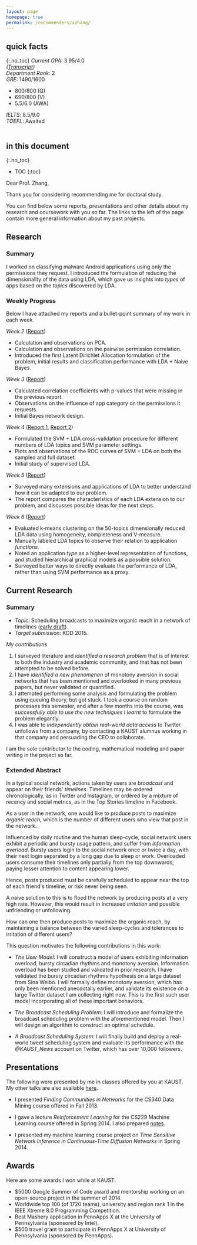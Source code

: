 ```yaml
---
layout: page 
homepage: true
permalink: /recommenders/xzhang/
---
```


<aside>

## quick facts
{:.no_toc}
*Current GPA:* 3.95/4.0<br/>
*([Transcript](/MS_transcript.pdf))*<br/>
*Department Rank:* 2<br/>
*GRE:* 1490/1600
   
   * 800/800 (Q)
   * 690/800 (V)
   * 5.5/6.0 (AWA)

*IELTS*: 8.5/9.0<br/>
*TOEFL*: Awaited<br/>
<br/>

## in this document
{:.no_toc}

* TOC
{:toc}

</aside>

Dear Prof. Zhang,

Thank you for considering recommending me for doctoral study.

You can find below some reports, presentations and other details about
my research and coursework with you so far. The links to the left of
the page contain more general information about my past projects.

## Research

### Summary

I worked on classifying malware Android applications using only
the permissions they request. I introduced the formulation of
reducing the dimensionality of the data using LDA, which gave
us insights into *types* of apps based on the *topics*
discovered by LDA.

### Weekly Progress

Below I have attached my reports and a bullet-point summary
of my work in each week.

*Week 2* ([Report](DirectedResearchWeek2.pdf))

   * Calculation and observations on PCA.
   * Calculation and observations on the pairwise permission correlation.
   * Introduced the first Latent Dirichlet Allocation formulation of the
     problem, initial results and classification performance with
     LDA + Naive Bayes.

*Week 3* ([Report](DirectedResearchWeek3.pdf))

   * Calculated correlation coefficients with p-values that were missing
     in the previous report.
   * Observations on the influence of app category on the permissions it
     requests.
   * Initial Bayes network design. 

*Week 4* ([Report 1](DirectedResearchWeek4.1.pdf), [Report 2](DirectedResearchWeek4.2.pdf))

   * Formulated the SVM + LDA cross-validation procedure for different numbers of
     LDA topics and SVM parameter settings.
   * Plots and observations of the ROC curves of SVM + LDA on both the sampled
     and full dataset.
   * Initial study of supervised LDA.

*Week 5* ([Report](DirectedResearchWeek5.pdf))

   * Surveyed many extensions and applications of LDA to better understand how
     it can be adapted to our problem.
   * The report compares the characteristics of each LDA extension to our
     problem, and discusses possible ideas for the next steps.

*Week 6* ([Report](DirectedResearchWeek6.pdf))

   * Evaluated k-means clustering on the 50-topics dimensionally reduced
     LDA data using homogeneity, completeness and V-measure.
   * Manually labeled LDA topics to observe their relation to application
     *functions*.
   * Noted an application *type* as a higher-level representation of functions,
     and studied hierarchical graphical models as a possible solution.
   * Surveyed better ways to directly evaluate the performance of LDA, rather
     than using SVM performance as a proxy.

## Current Research

### Summary

   * *Topic:* Scheduling broadcasts to maximize organic reach in a network of
         timelines ([early draft](https://docs.google.com/document/d/1ZpmqcH9hR4GvjTg99V56tCX41oxmXRO2nhBXYIfduM8/edit?usp=sharing)).<br/>
   * *Target submission:* KDD 2015. 

*My contributions*

   1. I surveyed literature and *identified a research problem* that is of interest
      to both the industry and academic community, and that has not been attempted
      to be solved before.
   2. I have *identified a new phenomenon* of monotony aversion in social networks
      that has been mentioned and overlooked in many previous papers,
      but never validated or quantified.
   3. I attempted performing some analysis and formulating the problem using queuing
      theory, but got stuck. I took a course on random processes this semester, and
      after a few months into the course, was *successfully able to use the new
      techniques I learnt* to formulate the problem elegantly.
   4. I was able to *independently obtain real-world data access* to Twitter unfollows
      from a company, by contacting a KAUST alumnus working in that company and
      persuading the CEO to collaborate.

I am the sole contributor to the coding, mathematical modeling and paper writing in
the project so far.

### Extended Abstract

In a typical social network, actions taken by users are *broadcast*
and appear on their friends' *timelines*. Timelines may be ordered chronologically,
as in Twitter and Instagram, or ordered by a mixture of recency and social metrics,
as in the Top Stories timeline in Facebook.

As a user in the network, one would like to produce posts to maximize *organic reach*,
which is the number of different users who view that post in the network.

Influenced by daily routine and the human sleep-cycle, social network users exhibit
a periodic and bursty usage pattern, and suffer from *information overload*.
Bursty users login to the social network once or twice a day, with their next
login separated by a long gap due to sleep or work.
Overloaded users consume their timelines only partially from the top downwards,
paying lesser attention to content appearing lower.

Hence, posts produced must be carefully scheduled to appear near the top of each
friend's timeline, or risk never being seen.

A naive solution to this is to flood the network by producing posts at a very
high rate. However, this would result in increased *irritation* and possible
unfriending or unfollowing.

How can one then produce posts to maximize the organic reach, by maintaining a
balance between the varied sleep-cycles and tolerances to irritation of different
users?

This question motivates the following contributions in this work:

   * *The User Model:* I will construct a model of users exhibiting information
      overload, bursty circadian rhythms and monotony aversion. Information overload
      has been studied and validated in prior research. I have
      validated the bursty circadian rhythms hypothesis on a large dataset from
      Sina Weibo. I will formally define monotony aversion, which has only been
      mentioned anecdotally earlier, and validate its existence on a large Twitter
      dataset I am collecting right now. This is the first such user model
      incorporating all of these important behaviors.
   
   * *The Broadcast Scheduling Problem:* I will introduce and formalize the
      broadcast scheduling problem with the aforementioned model. Then I will
      design an algorithm to construct an optimal schedule.
  
   * *A Broadcast Scheduling System:* I will finally build and deploy a real-world
      tweet scheduling system and evaluate its performance with the *@KAUST_News*
      account on Twitter, which has over 10,000 followers.

## Presentations

The following were presented by me in classes offered by you at KAUST. My other
talks are also available [here](/#talks).

   * I presented *Finding Communities in Networks* for the CS340 Data Mining
     course offered in Fall 2013.

<script async class="speakerdeck-embed" data-id="3cbb24b0359b013153d65efb0e8c9625" data-ratio="1.77777777777778" src="//speakerdeck.com/assets/embed.js"></script>

   * I gave a lecture *Reinforcement Learning* for the CS229 Machine Learning course
     offered in Spring 2014. I also prepared [notes](https://www.dropbox.com/s/2aj4tkwntrmddpx/CS229-RL-Notes-Emaad.pdf).

<script async class="speakerdeck-embed" data-id="6fba0c90be9a0131474766935fc535a5" data-ratio="1.77777777777778" src="//speakerdeck.com/assets/embed.js"></script>

   * I presented my machine learning course project on *Time Sensitive Network
     Inference in Continuous-Time Diffusion Networks* in Spring 2014.

<script async class="speakerdeck-embed" data-id="20c84bc0be990131474566935fc535a5" data-ratio="1.77777777777778" src="//speakerdeck.com/assets/embed.js"></script>

## Awards

Here are some awards I won while at KAUST.

   * $5000 Google Summer of Code award and mentorship working on an
     open-source project in the summer of 2014.
   * Worldwide top 100 (of 1720 teams), university and region rank 1 in the
     IEEE Xtreme 8.0 Programming Competition.
   * Best Mashery application in PennApps X at the University of Pennsylvania
     (sponsored by Intel).
   * $500 travel grant to participate in PennApps X at University of Pennsylvania
     (sponsored by PennApps).
